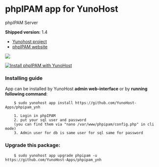 # phpIPAM app for YunoHost
phpIPAM Server

**Shipped version:** 1.4

- [Yunohost project](https://yunohost.org)
- [phpIPAM website](https://phpipam.net/)

![](https://phpipam.net/css/images/phpipam_logo_small@2x.png)


[![Install phpIPAM with YunoHost](https://install-app.yunohost.org/install-with-yunohost.png)](https://install-app.yunohost.org/?app=phpipam)

### Installing guide

 App can be installed by YunoHost **admin web-interface** or by **running following command**:

        $ sudo yunohost app install https://github.com/YunoHost-Apps/phpipam_ynh
         
        1. Login in phpIPAM
        2. put your sql user and password 
        (you can find them via "nano /var/www/phpipam/config.php" in cli mode)
        3. Admin user for db is same user for sql same for password

 
### Upgrade this package:

        $ sudo yunohost app upgrade phpipam -u https://github.com/YunoHost-Apps/phpipam_ynh

